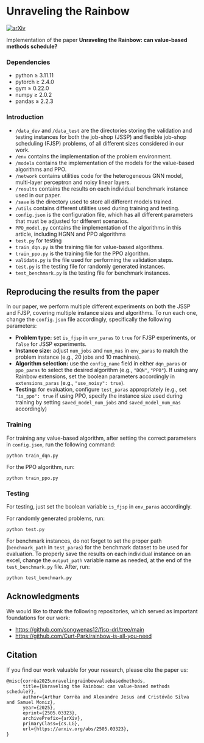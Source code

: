 # Unraveling the Rainbow

[![arXiv](https://img.shields.io/badge/arXiv-2505.03323-b31b1b.svg)](https://arxiv.org/abs/2505.03323)

Implementation of the paper **Unraveling the Rainbow: can value-based methods schedule?**

### Dependencies

* python $\ge$ 3.11.11
* pytorch $\ge$ 2.4.0
* gym $\ge$ 0.22.0
* numpy $\ge$ 2.0.2
* pandas $\ge$ 2.2.3

### Introduction

* ```/data_dev``` and ```/data_test``` are the directories storing the validation and testing instances for both the job-shop (JSSP) and flexible job-shop scheduling (FJSP) problems, of all different sizes considered in our work.
* ```/env``` contains the implementation of the problem environment.
* ```/models``` contains the implementation of the models for the value-based algorithms and PPO.
* ```/network``` contains utilities code for the heterogeneous GNN model, multi-layer perceptron and noisy linear layers.
* ```/results``` contains the results on each individual benchmark instance used in our paper.
* ```/save``` is the directory used to store all different models trained.
* ```/utils``` contains different utilities used during training and testing.
* ```config.json``` is the configuration file, which has all different parameters that must be adjusted for different scenarios.
* ```PPO_model.py``` contains the implementation of the algorithms in this article, including HGNN and PPO algorithms
* ```test.py``` for testing
* ```train_dqn.py``` is the training file for value-based algorithms.
* ```train_ppo.py``` is the training file for the PPO algorithm.
* ```validate.py``` is the file used for performing the validation steps.
* ```test.py``` is the testing file for randomly generated instances.
* ```test_benchmark.py``` is the testing file for benchmark instances.

## Reproducing the results from the paper

In our paper, we perform multiple different experiments on both the JSSP and FJSP, covering multiple instance sizes and algorithms. 
To run each one, change the ```config.json``` file accordingly, specifically the following parameters:

* **Problem type:** set ```is_fjsp``` in ```env_paras``` to ```true``` for FJSP experiments, or ```false``` for JSSP experiments.
* **Instance size:** adjust ```num_jobs``` and ```num_mas``` in ```env_paras``` to match the problem instance (e.g., 20 jobs and 10 machines).
* **Algorithm selection:** use the ```config_name``` field in either ```dqn_paras``` or ```ppo_paras``` to select the desired algorithm (e.g., ```"DQN"```, ```"PPO"```).
If using any Rainbow extensions, set the boolean parameters accordingly in ```extensions_paras``` (e.g., ```"use_noisy": true```).
* **Testing:** for evaluation, configure ```test_paras``` appropriately (e.g., set ```"is_ppo": true``` if using PPO, specify the instance size used during training by setting ```saved_model_num_jobs``` and ```saved_model_num_mas``` accordingly)

### Training

For training any value-based algorithm, after setting the correct parameters in ```config.json```, run the following command:

```
python train_dqn.py
```

For the PPO algorithm, run:

```
python train_ppo.py
```

### Testing

For testing, just set the boolean variable ```is_fjsp``` in ```env_paras``` accordingly.

For randomly generated problems, run:

```
python test.py
```

For benchmark instances, do not forget to set the proper path (```benchmark_path``` in ```test_paras```) for the benchmark dataset to be used for evaluation. To properly save the results on each individual instance on an excel, change the ```output_path``` variable name as needed, at the end of the ```test_benchmark.py``` file. After, run:

```
python test_benchmark.py
```

## Acknowledgments

We would like to thank the following repositories, which served as important foundations for our work:

* https://github.com/songwenas12/fjsp-drl/tree/main
* https://github.com/Curt-Park/rainbow-is-all-you-need

## Citation

If you find our work valuable for your research, please cite the paper us:

```
@misc{corrêa2025unravelingrainbowvaluebasedmethods,
      title={Unraveling the Rainbow: can value-based methods schedule?}, 
      author={Arthur Corrêa and Alexandre Jesus and Cristóvão Silva and Samuel Moniz},
      year={2025},
      eprint={2505.03323},
      archivePrefix={arXiv},
      primaryClass={cs.LG},
      url={https://arxiv.org/abs/2505.03323}, 
}
```
